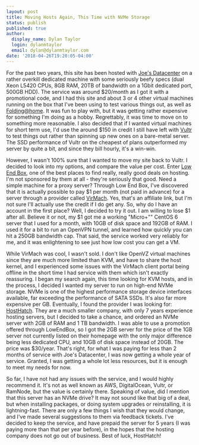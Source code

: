 ```yaml
---
layout: post
title: Moving Hosts Again, This Time with NVMe Storage
status: publish
published: true
author:
  display_name: Dylan Taylor
  login: dylanmtaylor
  email: dylan@dylanmtaylor.com
date: '2018-04-26T19:20:05-04:00'
---
```


For the past two years, this site has been hosted with [Joe's Datacenter](https://joesdatacenter.com/) on a rather overkill dedicated machine with some seriously beefy specs (dual Xeon L5420 CPUs, 8GB RAM, 20TB of bandwidth on a 1Gbit dedicated port, 500GB HDD). The service was around $20/month as I got it with a promotional code, and I had this site and about 3 or 4 other virtual machines running on the box that I've been using to test various things out, as well as [Folding@home](http://folding.stanford.edu/). It was fun to play with, but it was getting rather expensive for something I'm doing as a hobby. Regrettably, it was time to move on to something more reasonable. I also decided that if I wanted virtual machines for short term use, I'd use the around $150 in credit I still have left with [Vultr](https://www.vultr.com/?ref=6805270) to test things out rather than spinning up new ones on a bare-metal server. The SSD performance of Vultr on the cheapest of plans outperformed my server by quite a bit, and since they bill hourly, it's a win-win.

However, I wasn't 100% sure that I wanted to move my site back to Vultr. I decided to look into my options, and compare the value per cost. Enter [Low End Box](https://lowendbox.com/), one of the best places to find really, really good deals on hosting. I'm not sponsored by them at all - they're seriously that good. Need a simple machine for a proxy server? Through Low End Box, I've discovered that it is actually possible to pay $1 per month (not paid in advance) for a server through a provider called [VirMach](https://billing.virmach.com/aff.php?aff=4261). Yes, that's an affiliate link, but I'm not sure I'll actually use the credit if I do get any. So, why do I have an account in the first place? Well, I decided to try it out. I am willing to lose $1 after all. Believe it or not, my $1 got me a working "Micro+"" CentOS 6 server that I used for a month, with 10GB of disk space and 192GB of RAM. I used it for a bit to run an OpenVPN tunnel, and learned how quickly you can hit a 250GB bandwidth cap. That said, the service worked very reliably for me, and it was enlightening to see just how low cost you can get a VM.

While VirMach was cool, I wasn't sold. I don't like OpenVZ virtual machines since they are much more limited than KVM, and have to share the host kernel, and I experienced some issues with the VirMach client portal being offline in the short time I had service with them which isn't exactly reassuring. I began my search again, this time looking for KVM hosts, and in the process, I decided I wanted my server to run on high-end NVMe storage. NVMe is one of the highest performance storage device interfaces available, far exceeding the performance of SATA SSDs. It's also far more expensive per GB. Eventually, I found the provider I was looking for: [HostHatch](https://hosthatch.com/a?id=985). They are a much smaller company, with only 7 years experience hosting servers, but I decided to take a chance, and ordered an NVMe server with 2GB of RAM and 1 TB bandwidth. I was able to use a promotion offered through LowEndBox, so I got the 2GB server for the price of the 1GB server not currently listed on their homepage with the only major difference being less dedicated CPU, and 10GB of disk space instead of 20GB. The price was $30/year. That's right, for what I was paying for less than 2 months of service with Joe's Datacenter, I was now getting a whole year of service. Granted, I was getting a whole lot less resources, but it is enough to meet my needs for now.

So far, I have not had any issues with the service, and I would highly recommend it. It's not as well known as AWS, DigitalOcean, Vultr, or RamNode, but the value is certainly there. Speaking of value, did I mention that this server has an NVMe drive? It may not sound like that big of a deal, but when installing packages, or doing system upgrades or reinstalling, it is lightning-fast. There are only a few things I wish that they would change, and I've made several suggestions to them via feedback tickets. I've decided to keep the service, and have prepaid the server for 5 years (I was paying more than that per year before), in the hopes that the hosting company does not go out of business. Best of luck, HostHatch!
